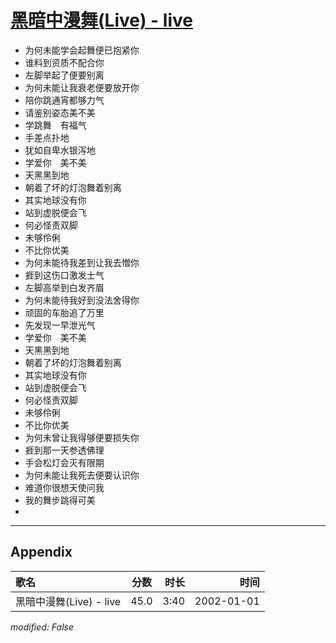 # [黑暗中漫舞(Live) - live](https://music.163.com/song?id=67196)

* 为何未能学会起舞便已抱紧你
* 谁料到资质不配合你
* 左脚举起了便要别离
* 为何未能让我衰老便要放开你
* 陪你跳通宵都够力气
* 请鉴别姿态美不美
* 学跳舞　有福气
* 手差点扑地
* 犹如自卑水银泻地
* 学爱你　美不美
* 天黑黑到地
* 朝着了坏的灯泡舞着别离
* 其实地球没有你
* 站到虚脱便会飞
* 何必怪责双脚
* 未够伶俐
* 不比你优美
* 为何未能待我差到让我去憎你
* 捱到这伤口激发士气
* 左脚高举到白发齐眉
* 为何未能待我好到没法舍得你
* 顽固的车胎追了万里
* 先发现一早泄光气
* 学爱你　美不美
* 天黑黑到地
* 朝着了坏的灯泡舞着别离
* 其实地球没有你
* 站到虚脱便会飞
* 何必怪责双脚
* 未够伶俐
* 不比你优美
* 为何未曾让我得够便要损失你
* 捱到那一天参透佛理
* 手会松灯会灭有限期
* 为何未能让我死去便要认识你
* 难道你很想天使问我
* 我的舞步跳得可美
* 


---

## Appendix

|歌名|分数|时长|时间|
|:---|:---:|---:|---:|
|黑暗中漫舞(Live) - live|45.0|3:40|2002-01-01

*modified: False*
